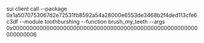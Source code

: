 sui client call --package 0x1a5070753067d2e72531fb8592a54a28000e6553de3468b2f4ded113cfe6c3df --module toothburshing --function brush_my_teeth --args 0x0000000000000000000000000000000000000000000000000000000000000006
